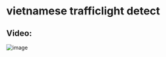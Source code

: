 # vietnamese trafficlight detect
## Video:
![image](https://github.com/tuanthebeginner/trafficlight/assets/88018343/0ce11ae6-9d5d-4097-8403-acceda456eb4)
